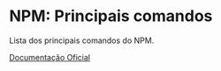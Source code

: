 # NPM: Principais comandos

Lista dos principais comandos do NPM.

[Documentação Oficial](https://docs.npmjs.com/)

